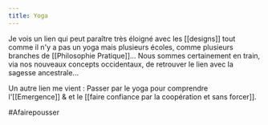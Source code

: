 ```yaml
---
title: Yoga
---
```


Je vois un lien qui peut paraître très éloigné avec les [[designs]] tout comme il n'y a pas un yoga mais plusieurs écoles, comme plusieurs branches de [[Philosophie Pratique]]... Nous sommes certainement en train, via nos nouveaux concepts occidentaux, de retrouver le lien avec la sagesse ancestrale...

Un autre lien me vient : Passer par le yoga pour comprendre l'[[Emergence]] & et le [[faire confiance par la coopération et sans forcer]].

#Afairepousser
